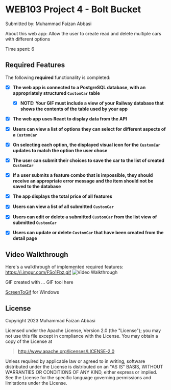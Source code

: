 # WEB103 Project 4 - Bolt Bucket

Submitted by: Muhammad Faizan Abbasi

About this web app: Allow the user to create read and delete multiple cars with different options

Time spent: 6

## Required Features

The following **required** functionality is completed:

- [x] **The web app is connected to a PostgreSQL database, with an appropriately structured `CustomCar` table**
  - [x] **NOTE: Your GIF must include a view of your Railway database that shows the contents of the table used by your app**
- [x] **The web app uses React to display data from the API**
- [x] **Users can view a list of options they can select for different aspects of a `CustomCar`**
- [x] **On selecting each option, the displayed visual icon for the `CustomCar` updates to match the option the user chose**
- [x] **The user can submit their choices to save the car to the list of created `CustomCar`**
- [x] **If a user submits a feature combo that is impossible, they should receive an appropriate error message and the item should not be saved to the database**
- [x] **The app displays the total price of all features**
- [x] **Users can view a list of all submitted `CustomCar`**
- [x] **Users can edit or delete a submitted `CustomCar` from the list view of submitted `CustomCar`**
- [x] **Users can update or delete `CustomCar` that have been created from the detail page**



## Video Walkthrough

Here's a walkthrough of implemented required features:
https://i.imgur.com/FSo1Fbz.gif
<img src='https://i.imgur.com/FSo1Fbz.gif' title='Video Walkthrough' width='' alt='Video Walkthrough' />



GIF created with ... GIF tool here

[ScreenToGif](https://www.screentogif.com/) for Windows



## License

Copyright 2023 Muhammad Faizan Abbasi

Licensed under the Apache License, Version 2.0 (the "License"); you may not use this file except in compliance with the License. You may obtain a copy of the License at

> http://www.apache.org/licenses/LICENSE-2.0

Unless required by applicable law or agreed to in writing, software distributed under the License is distributed on an "AS IS" BASIS, WITHOUT WARRANTIES OR CONDITIONS OF ANY KIND, either express or implied. See the License for the specific language governing permissions and limitations under the License.
